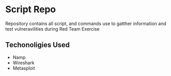 # Script Repo
Repository contains all script, and commands use to  gatther information and test vulneravilities during Red Team Exercise

## Techonoligies Used
* Namp
* Wireshark
* Metasploit
